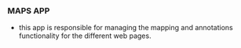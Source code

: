 ### MAPS APP
- this app is responsible for managing the mapping and annotations functionality for the different web pages.